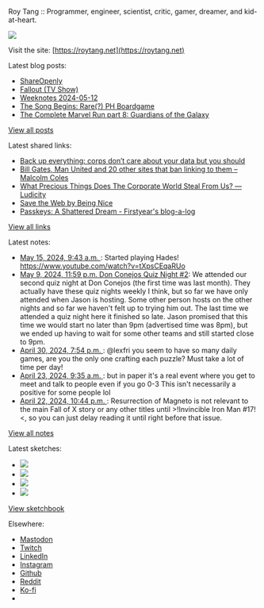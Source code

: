 Roy Tang :: Programmer, engineer, scientist, critic, gamer, dreamer, and kid-at-heart.

![](https://roytang.net/static/img/profile.jpg)

Visit the site: [https://roytang.net](https://roytang.net)

Latest blog posts:

- [ShareOpenly](https://roytang.net/2024/05/shareopenly/)
- [Fallout (TV Show)](https://roytang.net/2024/05/fallout-tv-show/)
- [Weeknotes 2024-05-12](https://roytang.net/2024/05/weeknotes-05-12/)
- [The Song Begins: Rare(?) PH Boardgame](https://roytang.net/2024/05/song-begins/)
- [The Complete Marvel Run part 8: Guardians of the Galaxy](https://roytang.net/2024/05/cmr-gotg/)

[View all posts](https://roytang.net/blog)

Latest shared links:

- [Back up everything: corps don’t care about your data but you should](https://roytang.net/2024/05/e496b8f0e429af90240f7f89300a757e/)
- [Bill Gates, Man United and 20 other sites that ban linking to them – Malcolm Coles](https://roytang.net/2024/05/ea0933ee4488811126b87ae010fd4ad3/)
- [What Precious Things Does The Corporate World Steal From Us? — Ludicity](https://roytang.net/2024/05/89457b455347354b45b8dd26e13d0052/)
- [Save the Web by Being Nice](https://roytang.net/2024/05/5d37993440386016ee59e147f86bdff0/)
- [Passkeys: A Shattered Dream - Firstyear&#x27;s blog-a-log](https://roytang.net/2024/04/c06f751a01a831640b2157247859cff8/)

[View all links](https://roytang.net/links)

Latest notes:

- [May 15, 2024, 9:43 a.m. ](https://roytang.net/2024/05/112442565596456714/): Started playing Hades! https://www.youtube.com/watch?v=tXpsCEqaRUo
- [May 9, 2024, 11:59 p.m. Don Conejos Quiz Night #2](https://roytang.net/2024/05/don-conejos-2/): We attended our second quiz night at Don Conejos (the first time was last month). They actually have these quiz nights weekly I think, but so far we have only attended when Jason is hosting. Some other person hosts on the other nights and so far we haven&#x27;t felt up to trying him out. The last time we attended a quiz night here it finished so late. Jason promised that this time we would start no later than 9pm (advertised time was 8pm), but we ended up having to wait for some other teams and still started close to 9pm.
- [April 30, 2024, 7:54 p.m. ](https://roytang.net/2024/04/112360033562382944/): @lexfri you seem to have so many daily games, are you the only one crafting each puzzle? Must take a lot of time per day!
- [April 23, 2024, 9:35 a.m. ](https://roytang.net/2024/04/l0trlzu/): but in paper it&#x27;s a real event where you get to meet and talk to people even if you go 0-3 This isn&#x27;t necessarily a positive for some people lol
- [April 22, 2024, 10:44 p.m. ](https://roytang.net/2024/04/l0qxz40/): Resurrection of Magneto is not relevant to the main Fall of X story or any other titles until &gt;!Invincible Iron Man #17!&lt;, so you can just delay reading it until right before that issue.

[View all notes](https://roytang.net/notes)

Latest sketches:


- ![](https://roytang.net/media/cache/c3/52/c3524701d7d18fa2b6b280d4437c7ba1.jpg)
- ![](https://roytang.net/media/cache/b8/6e/b86e3f7c5db451a5bf40260cdf52e2c0.jpg)
- ![](https://roytang.net/media/cache/09/11/09119bc377da2a1bf7e9d18251a6b7a6.jpg)
- ![](https://roytang.net/media/cache/3c/7d/3c7d410c1cd355b7897272dd51e3b61a.jpg)

[View sketchbook](https://roytang.net/albums/sketchbook)


Elsewhere:

- [Mastodon](https://indieweb.social/@roytang)
- [Twitch](https://twitch.tv/twitchyroy)
- [LinkedIn](https://www.linkedin.com/in/roytang)
- [Instagram](https://instagram.com/roytang0400)
- [Github](https://github.com/roytang)
- [Reddit](https://reddit.com/u/hungryroy)
- [Ko-fi](https://ko-fi.com/roytang)
- [](mailto:hello@roytang.net)